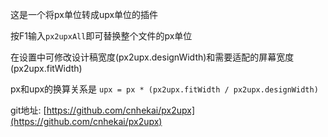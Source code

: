 这是一个将px单位转成upx单位的插件

按F1输入`px2upxAll`即可替换整个文件的px单位

在设置中可修改设计稿宽度(px2upx.designWidth)和需要适配的屏幕宽度(px2upx.fitWidth)

px和upx的换算关系是 `upx = px * (px2upx.fitWidth / px2upx.designWidth)`

git地址: [https://github.com/cnhekai/px2upx](https://github.com/cnhekai/px2upx)